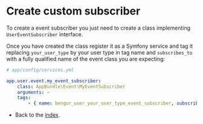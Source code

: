 # Create custom subscriber

To create a event subscriber you just need to create a class implementing `UserEventSubscriber` interface.

Once you have created the class register it as a Symfony service and tag it replacing `your_user_type` by
your user type in tag name and `subscribes_to` with a fully qualified name of the event class you are expecting:

```yml
# app/config/services.yml

app.user.event.my_event_subscriber:
    class: AppBundle\Event\MyEventSubscriber
    arguments: ~ 
    tags:
        - { name: bengor_user_your_user_type_event_subscriber, subscribes_to: AppBundle\Event\MyEvent }
```

- Back to the [index](index.md).
